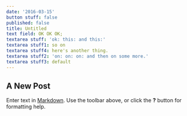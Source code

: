 ```yaml
---
date: '2016-03-15'
button stuff: false
published: false
title: Untitled
text field: OK OK OK;
textarea stuff: 'ok: this: and this:'
textarea stuff1: so on
textarea stuff4: here's another thing.
textarea stuff2: 'on: on: on: and then on some more.'
textarea stuff3: default
---
```

## A New Post

Enter text in [Markdown](http://daringfireball.net/projects/markdown/). Use the toolbar above, or click the **?** button for formatting help.
